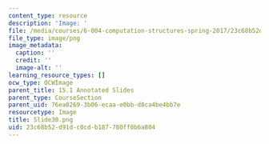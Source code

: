 ```yaml
---
content_type: resource
description: 'Image: '
file: /media/courses/6-004-computation-structures-spring-2017/23c68b52d91dc0cdb187780ff0b6a804_Slide30.png
file_type: image/png
image_metadata:
  caption: ''
  credit: ''
  image-alt: ''
learning_resource_types: []
ocw_type: OCWImage
parent_title: 15.1 Annotated Slides
parent_type: CourseSection
parent_uid: 76ea0269-3b06-ecaa-e0bb-d8ca4be4bb7e
resourcetype: Image
title: Slide30.png
uid: 23c68b52-d91d-c0cd-b187-780ff0b6a804
---
```

